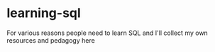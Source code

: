 # learning-sql
For various reasons people need to learn SQL and I'll collect my own resources and pedagogy here
